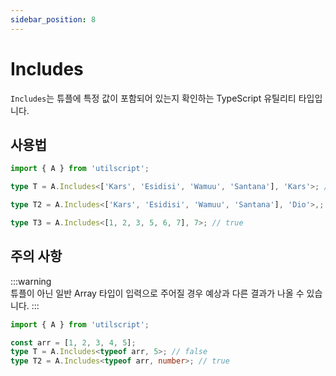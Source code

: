 ```yaml
---
sidebar_position: 8
---
```


# Includes

`Includes`는 튜플에 특정 값이 포함되어 있는지 확인하는 TypeScript 유틸리티 타입입니다.

## 사용법

```ts
import { A } from 'utilscript';

type T = A.Includes<['Kars', 'Esidisi', 'Wamuu', 'Santana'], 'Kars'>; // true

type T2 = A.Includes<['Kars', 'Esidisi', 'Wamuu', 'Santana'], 'Dio'>,; // false

type T3 = A.Includes<[1, 2, 3, 5, 6, 7], 7>; // true
```

## 주의 사항

:::warning  
튜플이 아닌 일반 Array 타입이 입력으로 주어질 경우 예상과 다른 결과가 나올 수 있습니다.
:::

```ts
import { A } from 'utilscript';

const arr = [1, 2, 3, 4, 5];
type T = A.Includes<typeof arr, 5>; // false
type T2 = A.Includes<typeof arr, number>; // true
```
